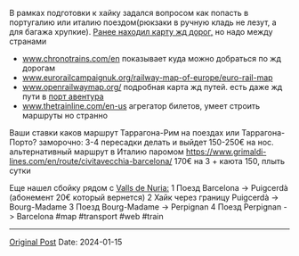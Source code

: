 В рамках подготовки к хайку задался вопросом как попасть в португалию или италию поездом(рюкзаки в ручную кладь не лезут, а для багажа хрупкие). [Ранее находил карту жд дорог,](1318.md) но надо между странами
* www.chronotrains.com/en показывает куда можно добраться по жд дорогам
* www.eurorailcampaignuk.org/railway-map-of-europe/euro-rail-map
* www.openrailwaymap.org/ подробная карта жд путей. есть даже жд пути в [порт авентура](1859.md)
* www.thetrainline.com/en-us агрегатор билетов, умеет строить маршруты но странно

Ваши ставки каков маршрут Таррагона-Рим на поездах или Таррагона-Порто? заморочно: 3-4 пересадки делать и выйдет 150-250€ на нос. альтернативный маршрут в Италию паромом https://www.grimaldi-lines.com/en/route/civitavecchia-barcelona/ 170€ на 3 + каюта 150, плыть сутки

Еще нашел сбойку рядом с [Valls de Nuria:](1383.md)
1 Поезд Barcelona -> Puigcerdà (абонемент 20€ который вернется)
2 Хайк через границу Puigcerdà -> Bourg-Madame
3 Поезд Bourg-Madame -> Perpignan
4 Поезд Perpignan -> Barcelona
#map #transport #web #train

---
[Original Post](https://t.me/lev2tarragona/1880)
Date: 2024-01-15
